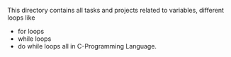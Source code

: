 This directory contains all tasks and projects
related to variables,
different loops like 
 - for loops
 - while loops
 - do while loops
all in C-Programming Language.
